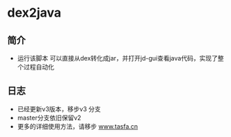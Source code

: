 # dex2java

## 简介
  * 运行该脚本 可以直接从dex转化成jar，并打开jd-gui查看java代码，实现了整个过程自动化
  
## 日志
* 已经更新v3版本，移步v3 分支
* master分支依旧保留v2
* 更多的详细使用方法，请移步 www.tasfa.cn

